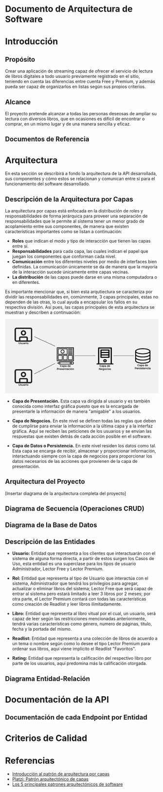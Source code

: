 # Documento de Arquitectura de Software

# Introducción
## Propósito

Crear una aplicación de streaming capaz de ofrecer el servicio de lectura de libros digitales a todo usuario previamente registrado en el sitio, teniendo en cuenta las diferencias entre cuenta Free y Premium, y además pueda ser capaz de organizarlos en listas según sus propios criterios.

## Alcance

El proyecto pretende alcanzar a todas las personas deseosas de ampliar su lectura con diversos libros, que en ocasiones es difícil de encontrar o comprar, en un mismo lugar y de una manera sencilla y eficaz.

## Documentos de Referencia

# Arquitectura

En esta sección se describirá a fondo la arquitectura de la API desarrollada, sus componentes y cómo estos se relacionan y comunican entre sí para el funcionamiento del software desarrollado.

## Descripción de la Arquitectura por Capas
La arquitectura por capas está enfocada en la distribución de roles y responsabilidades de forma jerárquica para proveer una separación de responsabilidades que le permite al sistema tener un menor grado de acoplamiento entre sus componentes, de manera que existen características importantes como se listan a continuación:

- **Roles** que indican el modo y tipo de interacción que tienen las capas entre sí.
- **Responsabilidades** para cada capa, las cuales indican el papel que juegan los componentes que conforman cada nivel.
- **Comunicación** entre los diferentes niveles por medio de interfaces bien definidas. La comunicación únicamente se da de manera que la mayoría de la interacción sucede únicamente entre capas vecinas.
- **La distribución** de las capas puede darse en una misma computadora o en diferentes.

Es importante mencionar que, si bien esta arqutiectura se caracteriza por dividir las responsabilidades en, comúnmente, 3 capas principales, estas no dependen de las otras, lo cual ayuda a encapsular los fallos en su respectiva división.
Así pues, las capas principales de esta arquitectura se muestran y describen a continuación:

![Diagrama de la Arquitectura por Capas](/assets/diagrama.png)

- **Capa de Presentación.** Esta capa va dirigida al usuario y es también conocida como interfaz gráfica puesto que es la encargada de presentarle la información de manera "amigable" a los usuarios.

- **Capa de Negocios.** En este nivel se definen todas las reglas que deben de cumplirse para enviar la información a la última capa y a la interfaz  gráfica. Aquí se reciben las peticiones de los usuarios y se envían las respuestas que existen detrás de cada acción posible en el software.

- **Capa de Datos o Persistencia.** En este nivel residen los datos como tal. Esta capa se encarga de recibir, almacenar y proporcionar información, interactuando siempre con la capa de negocios para proporcionar los datos necesarios de las acciones que provienen de la capa de presentación.

## Arquitectura del Proyecto
[Insertar diagrama de la arquitectura completa del proyecto]

## Diagrama de Secuencia (Operaciones CRUD)


## Diagrama de la Base de Datos


## Descripción de las Entidades

- **Usuario:** Entidad que representa a los clientes que interactuarán con el sistema de alguna forma directa, a partir de estos surgen los Casos de Uso, esta entidad es una superclase para los tipos de usuario Administrador, Lector Free y Lector Premium.

- **Rol:** Entidad que representa al tipo de Usuario que interactúa con el sistema, Administrador que tendrá los privilegios para agregar, actualizar o eliminar libros del sistema; Lector Free que será capaz de entrar al sistema pero estará limitado a leer 3 libros por 2 meses; por otra parte, el Lector Premium contará con todas las características como creación de Readlist y leer libros ilimitadamente.

- **Libro:** Entidad que representa al libro vitual por el cual, un usuario, será capaz de leer según las restricciones mencionadas anteriormente, tendrá varias características como género, numero de páginas, titulo, fecha y la portada del mismo.

- **Readlist:** Entidad que representa a una colección de libros de acuerdo a un tema o nombre según como lo desee el tipo Lector Premium para ordenar sus libros, aquí viene implícito el Readlist "Favoritos".

- **Rating:** Entidad que representa la calificación del respectivo libro por parte de los usuarios, aquí predomina más la calificación otorgada.

## Diagrama Entidad-Relación



# Documentación de la API
## Documentación de cada Endpoint por Entidad

# Criterios de Calidad

# Referencias
- [Introducción al patrón de arquitectura por capas](https://arevalomaria.wordpress.com/2010/12/02/introduccion-al-patron-de-arquitectura-por-capas/)
- [Platzi: Patrón arquitectónico de capas](https://platzi.com/tutoriales/1248-pro-arquitectura/5439-patron-arquitectonico-de-capas-layers/#:~:text=La%20arquitectura%20en%20capas%20es,de%20lo%20que%20le%20cooresponde)
- [Los 5 principales patrones arquitectónicos de software](https://apiumhub.com/es/tech-blog-barcelona/principales-patrones-arquitectura-software/)